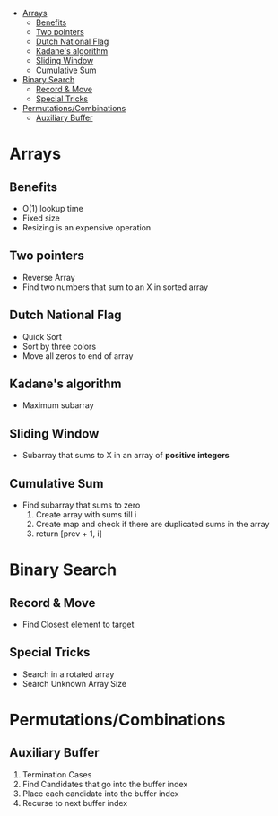 - [Arrays](#arrays)
  - [Benefits](#benefits)
  - [Two pointers](#two-pointers)
  - [Dutch National Flag](#dutch-national-flag)
  - [Kadane's algorithm](#kadanes-algorithm)
  - [Sliding​​ Window](#sliding-window)
  - [Cumulative Sum](#cumulative-sum)
- [Binary Search](#binary-search)
  - [Record & Move](#record--move)
  - [Special Tricks](#special-tricks)
- [Permutations/Combinations](#permutationscombinations)
  - [Auxiliary Buffer](#auxiliary-buffer)

# Arrays

## Benefits

- O(1) lookup time
- Fixed size 
- Resizing is an expensive operation

## Two pointers

- Reverse Array
- Find two numbers that sum to an X in sorted array
  
## Dutch National Flag

- Quick Sort
- Sort by three colors 
- Move all zeros to end of array

## Kadane's algorithm 

- Maximum subarray 

## Sliding​​ Window 

- Subarray that sums to X in an array of **positive integers**

## Cumulative Sum

- Find subarray that sums to zero 
  1. Create array with sums till i
  2. Create map and check if there are duplicated sums in the array
  3. return [prev + 1, i]

# Binary Search

## Record & Move

- Find Closest element to target

## Special Tricks 

- Search in a rotated array
- Search Unknown Array Size 


# Permutations/Combinations

## Auxiliary Buffer

1. Termination Cases
2. Find Candidates that go into the buffer index
3. Place each candidate into the buffer index
4. Recurse to next buffer index
